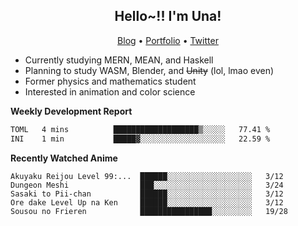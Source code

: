 <h2 align="center">
  Hello~!! I'm Una!
</h2>

<p align="center">
  <a href="https://anarchy.website/">Blog</a> &bull;
  <a href="https://una-ada.github.io/">Portfolio</a> &bull;
  <a href="https://twitter.com/xn__z7x">Twitter</a>
</p>

- Currently studying MERN, MEAN, and Haskell
- Planning to study WASM, Blender, and ~~Unity~~ (lol, lmao even)
- Former physics and mathematics student
- Interested in animation and color science

**Weekly Development Report**

<!--START_SECTION:waka-->

```txt
TOML   4 mins          ███████████████████▒░░░░░   77.41 %
INI    1 min           █████▓░░░░░░░░░░░░░░░░░░░   22.59 %
```

<!--END_SECTION:waka-->

**Recently Watched Anime**

<!-- RECENT-ANIME:START -->

    Akuyaku Reijou Level 99:...  ██████░░░░░░░░░░░░░░░░░░░   3/12
    Dungeon Meshi                ███░░░░░░░░░░░░░░░░░░░░░░   3/24
    Sasaki to Pii-chan           ██████░░░░░░░░░░░░░░░░░░░   3/12
    Ore dake Level Up na Ken     ██████░░░░░░░░░░░░░░░░░░░   3/12
    Sousou no Frieren            ████████████████░░░░░░░░░   19/28
<!-- RECENT-ANIME:END -->
